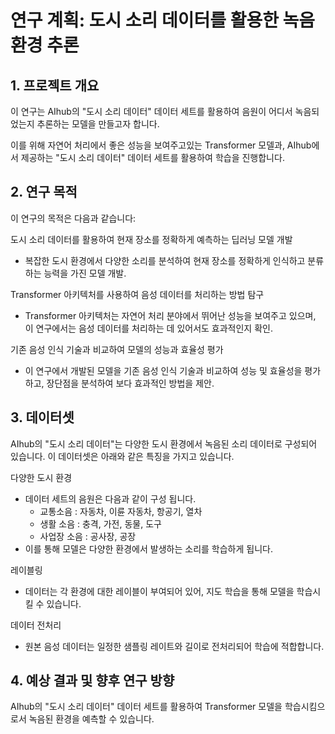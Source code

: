 # 연구 계획: 도시 소리 데이터를 활용한 녹음 환경 추론
## 1. 프로젝트 개요

이 연구는 AIhub의 "도시 소리 데이터" 데이터 세트를 활용하여 음원이 어디서 녹음되었는지 추론하는 모델을 만들고자 합니다. 

이를 위해 자연어 처리에서 좋은 성능을 보여주고있는 Transformer 모델과, AIhub에서 제공하는 "도시 소리 데이터" 데이터 세트를 활용하여 학습을 진행합니다.

## 2. 연구 목적

이 연구의 목적은 다음과 같습니다:

도시 소리 데이터를 활용하여 현재 장소를 정확하게 예측하는 딥러닝 모델 개발
  - 복잡한 도시 환경에서 다양한 소리를 분석하여 현재 장소를 정확하게 인식하고 분류하는 능력을 가진 모델 개발.

Transformer 아키텍처를 사용하여 음성 데이터를 처리하는 방법 탐구
  - Transformer 아키텍처는 자연어 처리 분야에서 뛰어난 성능을 보여주고 있으며, 이 연구에서는 음성 데이터를 처리하는 데 있어서도 효과적인지 확인.

기존 음성 인식 기술과 비교하여 모델의 성능과 효율성 평가 
  - 이 연구에서 개발된 모델을 기존 음성 인식 기술과 비교하여 성능 및 효율성을 평가하고, 장단점을 분석하여 보다 효과적인 방법을 제안.

## 3. 데이터셋

AIhub의 "도시 소리 데이터"는 다양한 도시 환경에서 녹음된 소리 데이터로 구성되어 있습니다. 이 데이터셋은 아래와 같은 특징을 가지고 있습니다.

다양한 도시 환경
  - 데이터 세트의 음원은 다음과 같이 구성 됩니다.
      - 교통소음 : 자동차, 이륜 자동차, 항공기, 열차
      - 생활 소음 : 충격, 가전, 동물, 도구
      - 사업장 소음 : 공사장, 공장
  - 이를 통해 모델은 다양한 환경에서 발생하는 소리를 학습하게 됩니다.

레이블링
  - 데이터는 각 환경에 대한 레이블이 부여되어 있어, 지도 학습을 통해 모델을 학습시킬 수 있습니다.

데이터 전처리
 - 원본 음성 데이터는 일정한 샘플링 레이트와 길이로 전처리되어 학습에 적합합니다.


## 4. 예상 결과 및 향후 연구 방향

AIhub의 "도시 소리 데이터" 데이터 세트를 활용하여 Transformer 모델을 학습시킴으로서 녹음된 환경을 예측할 수 있습니다.

